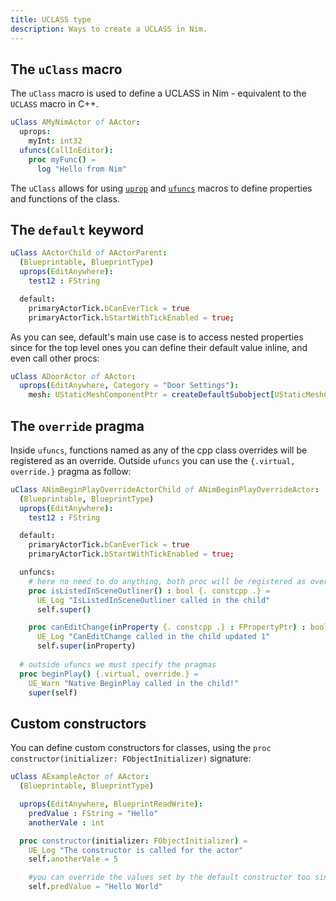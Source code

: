```yaml
---
title: UCLASS type
description: Ways to create a UCLASS in Nim.
---
```


## The `uClass` macro

The `uClass` macro is used to define a UCLASS in Nim - equivalent to the `UCLASS` macro in C++. 

```nim
uClass AMyNimActor of AActor:
  uprops:
    myInt: int32
  ufuncs(CallInEditor):
    proc myFunc() =
      log "Hello from Nim"
```

The `uClass` allows for using [`uprop`](../uproperty) and [`ufuncs`](../ufunction) macros to define properties and functions of the class.

## The `default` keyword

```nim
uClass AActorChild of AActorParent:
  (Blueprintable, BlueprintType)
  uprops(EditAnywhere):
    test12 : FString

  default:
    primaryActorTick.bCanEverTick = true
    primaryActorTick.bStartWithTickEnabled = true;
```

As you can see, default's main use case is to access nested properties since for the top level ones you can define their default value inline, and even call other procs:

```nim
uClass ADoorActor of AActor:
  uprops(EditAnywhere, Category = "Door Settings"):
    mesh: UStaticMeshComponentPtr = createDefaultSubobject[UStaticMeshComponent](initializer, n"MyDoorMesh")
```

## The `override` pragma

Inside `ufuncs`, functions named as any of the cpp class overrides will be registered as an override. 
Outside `ufuncs` you can use the `{.virtual, override.}` pragma as follow:

```nim
uClass ANimBeginPlayOverrideActorChild of ANimBeginPlayOverrideActor:
  (Blueprintable, BlueprintType)
  uprops(EditAnywhere):
    test12 : FString

  default:
    primaryActorTick.bCanEverTick = true
    primaryActorTick.bStartWithTickEnabled = true;

  unfuncs:
    # here no need to do anything, both proc will be registered as overrides
    proc isListedInSceneOutliner() : bool {. constcpp .} =
      UE_Log "IsListedInSceneOutliner called in the child"
      self.super()

    proc canEditChange(inProperty {. constcpp .} : FPropertyPtr) : bool {. constcpp .} =
      UE_Log "CanEditChange called in the child updated 1"
      self.super(inProperty)
  
  # outside ufuncs we must specify the pragmas
  proc beginPlay() {.virtual, override.} =
    UE_Warn "Native BeginPlay called in the child!"
    super(self)

```

## Custom constructors

You can define custom constructors for classes, using the `proc constructor(initializer: FObjectInitializer)` signature:

```nim
uClass AExampleActor of AActor:
  (Blueprintable, BlueprintType)

  uprops(EditAnywhere, BlueprintReadWrite):
    predValue : FString = "Hello"
    anotherVale : int 

  proc constructor(initializer: FObjectInitializer) =
    UE_Log "The constructor is called for the actor"
    self.anotherVale = 5

    #you can override the values set by the default constructor too since they are added adhoc before this constructor is called.
    self.predValue = "Hello World"
```
